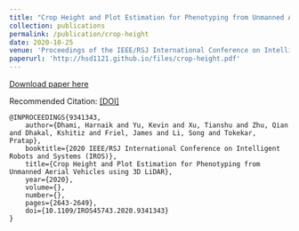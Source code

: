 ```yaml
---
title: "Crop Height and Plot Estimation for Phenotyping from Unmanned Aerial Vehicles using 3D LiDAR"
collection: publications
permalink: /publication/crop-height
date: 2020-10-25
venue: 'Proceedings of the IEEE/RSJ International Conference on Intelligent Robots and Systems (IROS)'
paperurl: 'http://hsd1121.github.io/files/crop-height.pdf'
---
```


[Download paper here](http://hsd1121.github.io/files/crop-height.pdf)

Recommended Citation:
[[DOI]](https://ieeexplore.ieee.org/document/9341343)

	@INPROCEEDINGS{9341343,
		author={Dhami, Harnaik and Yu, Kevin and Xu, Tianshu and Zhu, Qian and Dhakal, Kshitiz and Friel, James and Li, Song and Tokekar, Pratap},
		booktitle={2020 IEEE/RSJ International Conference on Intelligent Robots and Systems (IROS)}, 
		title={Crop Height and Plot Estimation for Phenotyping from Unmanned Aerial Vehicles using 3D LiDAR}, 
		year={2020},
		volume={},
		number={},
		pages={2643-2649},
		doi={10.1109/IROS45743.2020.9341343}
	}